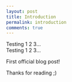 ```yaml
---
layout: post
title: Introduction
permalink: introduction
comments: true
---
```


<p class="message">
  Testing 1 2 3...<br>Testing 1 2 3...
</p>

First official blog post!

Thanks for reading ;)
